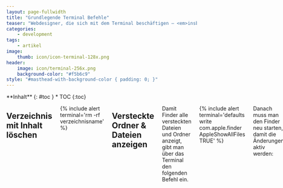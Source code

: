 ```yaml
---
layout: page-fullwidth
title: "Grundlegende Terminal Befehle"
teaser: "Webdesigner, die sich mit dem Terminal beschäftigen – <em>insbesondere auf Mac-Rechnern</em> – werden schnell feststellen, wie flexibel, schnell und komfortabel die Arbeit mit der Kommandozeile sein kann. Und wenn Sie einen Befehl vergessen haben, müssen Sie nur wissen, wo Sie nachschauen müssen. Genau hier :)"
categories:
    - development
tags:
    - artikel
image:
    thumb: icon/icon-terminal-128x.png
header:
    image: icon/terminal-256x.png
    background-color: "#f5b6c9"
style: "#masthead-with-background-color { padding: 0; }"
---
```

<div class="row">
<div class="medium-5 medium-push-7 columns" markdown="1">
<div class="panel radius" markdown="1">
**Inhalt**
{: #toc }
*  TOC
{:toc}
</div>
</div><!-- /.medium-5.columns -->



<div class="medium-7 medium-pull-5 columns" markdown="1">

## Verzeichnis mit Inhalt löschen

{% include alert terminal='rm -rf verzeichnisname' %}




## Versteckte Ordner & Dateien anzeigen

Damit Finder alle versteckten Dateien und Ordner anzeigt, gibt man über das Terminal den folgenden Befehl ein.

{% include alert terminal='defaults write com.apple.finder AppleShowAllFiles TRUE' %}




Danach muss man den Finder neu starten, damit die Änderungen aktiv werden:

{% include alert terminal='killall Finder' %}

Um den Vorgang rückgängig zu machen, nutzt man den folgenden Befehl und startet erneut den Finder von vorne mit `killall Finder`.

{% include alert terminal='defaults write com.apple.finder AppleShowAllFiles FALSE' %}



## Verzeichnis als Textdatei speichern

Der Befehl `ls` gibt den Inhalt des aktuellen Ordners aus. Anstelle den Inhalt im Terminal auszugeben, kann man diesen umleiten. Mit `>` leitet man die Ausgabe in eine `.txt`-Datei um. Diese kann man dann in jedem Texteditor öffnen. 

{% include alert terminal='ls > verzeichnisinhalt.txt' %}


Die zusätzlichen Parameter `-la` sorgen dafür, dass die Dateien als ausführliche Liste mit allen Angaben ausgegeben werden.

{% include alert terminal='ls -la > verzeichnisinhalt.txt' %}


Über das Terminal kann man diese Datei auch unkompliziert mit `open verzeichnisinhalt.txt`. Noch schneller geht es, wenn man die Befehle miteinander verkettet.

{% include alert terminal='ls > verzeichnisinhalt.txt;open verzeichnisinhalt.txt' %}





## Bilder zuschneiden mit sips

### Bild anpassen und zurechtschneiden und Seitenverhältnis ignorieren

{% include alert terminal='sips -z 768 1024 image.png' %}




### Bild anpassen mit Seitenverhältnis

{% include alert terminal='sips -Z 480 image.png' %}





### Bilder passgenau zuschneiden und in angelegten Ordner thumbs speichern

{% include alert terminal='sips -Z 150 -c 150 150 *.jpg --out thumbs' %}





Mit --out bestimmt man entweder einen neuen Dateinamen oder einen Ordner, in welchen die bearbeiteten Dateien gespeichert werden.

Um eine Datei zu erstellen hängt man eine Dateiendung wie *.jpg* an:

{% include alert terminal='sips -Z 150 -c 150 150 bild.jpg --out bild_thumb.jpg' %}




Um die Dateien in einen Ordner namens thumb zu speichern, gibt man folgendes an:

{% include alert terminal='sips -Z 150 -c 150 150 *.jpg --out thumbnails' %}




<small>Quelle <http://www.apfelquak.de/2007/11/19/sips-bildbearbeitung-via-terminal/></small>


## WordPress runterladen, entpacken und Archiv löschen

{% include alert terminal='wget http://wordpress.org/latest.tar.gz && tar xfz latest.tar.gz && rm -f latest.tar.gz' %}





</div><!-- /.medium-7.columns -->
</div><!-- /.row -->
